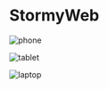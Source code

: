 # StormyWeb


![phone](https://user-images.githubusercontent.com/5235703/35192088-8e9ca67e-fed6-11e7-809f-73a1a3750c58.png)

![tablet](https://user-images.githubusercontent.com/5235703/35192095-adf67a36-fed6-11e7-8248-4d958936d61e.png)

![laptop](https://user-images.githubusercontent.com/5235703/35192097-b3871f50-fed6-11e7-8329-66d8b59c7fe2.png)